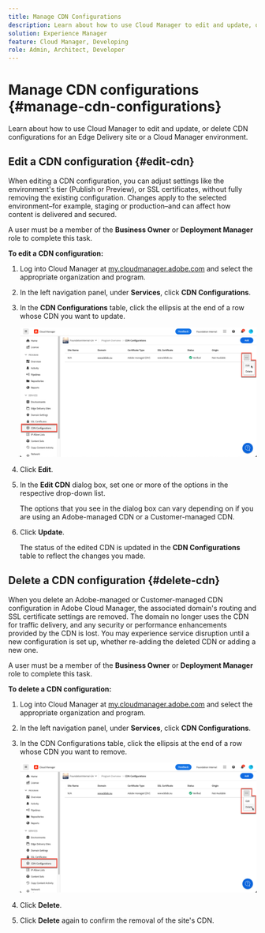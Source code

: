 ```yaml
---
title: Manage CDN Configurations
description: Learn about how to use Cloud Manager to edit and update, or delete CDN configurations for an Edge Delivery site or a Cloud Manager environment.
solution: Experience Manager
feature: Cloud Manager, Developing
role: Admin, Architect, Developer
---
```


# Manage CDN configurations {#manage-cdn-configurations}

Learn about how to use Cloud Manager to edit and update, or delete CDN configurations for an Edge Delivery site or a Cloud Manager environment.

## Edit a CDN configuration {#edit-cdn}

When editing a CDN configuration, you can adjust settings like the environment's tier (Publish or Preview), or SSL certificates, without fully removing the existing configuration. Changes apply to the selected environment&ndash;for example, staging or production&ndash;and can affect how content is delivered and secured. 

A user must be a member of the **Business Owner** or **Deployment Manager** role to complete this task.

**To edit a CDN configuration:**

1. Log into Cloud Manager at [my.cloudmanager.adobe.com](https://my.cloudmanager.adobe.com/) and select the appropriate organization and program.

1. In the left navigation panel, under **Services**, click **CDN Configurations**.

1. In the **CDN Configurations** table, click the ellipsis at the end of a row whose CDN you want to update.

    ![Editing a CDN configuration](/help/implementing/cloud-manager/assets/cdn-config-edit.png)

1. Click **Edit**.

1. In the **Edit CDN** dialog box, set one or more of the options in the respective drop-down list.

    The options that you see in the dialog box can vary depending on if you are using an Adobe-managed CDN or a Customer-managed CDN. 

1. Click **Update**.

    The status of the edited CDN is updated in the **CDN Configurations** table to reflect the changes you made.


## Delete a CDN configuration {#delete-cdn}

When you delete an Adobe-managed or Customer-managed CDN configuration in Adobe Cloud Manager, the associated domain's routing and SSL certificate settings are removed. The domain no longer uses the CDN for traffic delivery, and any security or performance enhancements provided by the CDN is lost. You may experience service disruption until a new configuration is set up, whether re-adding the deleted CDN or adding a new one. 

A user must be a member of the **Business Owner** or **Deployment Manager** role to complete this task.

**To delete a CDN configuration:**

1. Log into Cloud Manager at [my.cloudmanager.adobe.com](https://my.cloudmanager.adobe.com/) and select the appropriate organization and program.

1. In the left navigation panel, under **Services**, click **CDN Configurations**.

1. In the CDN Configurations table, click the ellipsis at the end of a row whose CDN you want to remove.

    ![Deleting a CDN configuration](/help/implementing/cloud-manager/assets/cdn-config-delete.png)

1. Click **Delete**.
1. Click **Delete** again to confirm the removal of the site's CDN.


